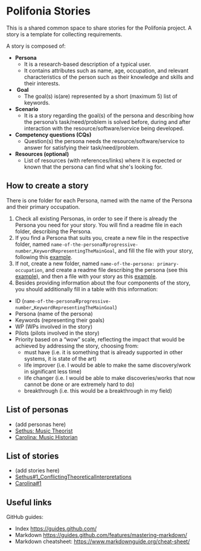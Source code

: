 # Polifonia Stories

This is a shared common space to share stories for the Polifonia project. A story is a template for collecting requirements. 

A story is composed of:
- **Persona**
    - It is a research-based description of a typical user.
    - It contains attributes such as name, age, occupation, and relevant characteristics of the person such as their knowledge and skills and their interests.
-  **Goal**
    - The goal(s) is(are) represented by a short (maximum 5) list of keywords.
- **Scenario**
    - It is a story regarding the goal(s) of the persona and describing how the persona’s task/need/problem is solved before, during and after interaction with the resource/software/service being developed.
- **Competency questions (CQs)**
    - Question(s) the persona needs the resource/software/service to answer for satisfying their task/need/problem.
-  **Resources (optional)**
    - List of resources (with references/links) where it is expected or known that the persona can find what she's looking for.

## How to create a story

There is one folder for each Persona, named with the name of the Persona and their primary occupation. 

1. Check all existing Personas, in order to see if there is already the Persona you need for your story. You will find a readme file in each folder, describing the Persona.
2. If you find a Persona that suits you, create a new file in the respective folder, named ``name-of-the-persona``#``progressive-number``_``KeywordRepresentingTheMainGoal``, and fill the file with your story, following this [example](https://github.com/polifonia-project/stories/blob/main/Sethus:%20Music%20Theorist/Sethus%231.md).
3. If not, create a new folder, named ``name-of-the-persona: primary-occupation``, and create a readme file describing the persona (see this [example]( https://github.com/polifonia-project/stories/blob/main/Sethus:%20Music%20Theorist/readme.md)), and then a file with your story as this [example](https://github.com/polifonia-project/stories/blob/main/Sethus:%20Music%20Theorist/Sethus%231_ConflictingTheoreticalInterpretations.md).
4. Besides providing information about the four components of the story, you should additionally fill in a table with this information: 
- ID (``name-of-the-persona``#``progressive-number``_``KeywordRepresentingTheMainGoal``)
- Persona (name of the persona)
- Keywords (representing their goals)
- WP (WPs involved in the story)
- Pilots (pilots involved in the story)
- Priority based on a “wow” scale, reflecting the impact that would be achieved by addressing the story, choosing from:
    - must have (i.e. it is something that is already supported in other systems, it is state of the art)
    - life improver (i.e. I would be able to make the same discovery/work in significant less time)
    - life changer (i.e. I would be able to make discoveries/works that now cannot be done or are extremely hard to do)
    - breakthrough (i.e. this would be a breakthrough in my field)

## List of personas

- (add personas here)
- [Sethus: Music Theorist](https://github.com/polifonia-project/stories/tree/main/Sethus:%20Music%20Theorist)
- [Carolina: Music Historian](https://github.com/polifonia-project/stories/tree/main/Carolina:%20Music%20Historian)

## List of stories

- (add stories here)
- [Sethus#1_ConflictingTheoreticalInterpretations](https://github.com/polifonia-project/stories/blob/main/Sethus:%20Music%20Theorist/Sethus%231_ConflictingTheoreticalInterpretations.md)
- [Carolina#1](https://github.com/polifonia-project/stories/blob/main/Carolina:%20Music%20Historian/Carolina%231.md)


## Useful links

GitHub guides:
- Index https://guides.github.com/
- Markdown https://guides.github.com/features/mastering-markdown/
- Markdown cheatsheet: https://www.markdownguide.org/cheat-sheet/
